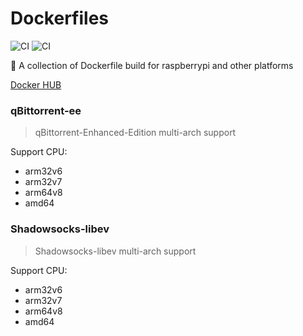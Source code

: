 # Dockerfiles
![CI](https://github.com/LASER-Yi/Dockerfiles/workflows/CI/badge.svg)
![CI](https://github.com/LASER-Yi/Dockerfiles/workflows/qBittorrent/badge.svg)

🐳 A collection of Dockerfile build for raspberrypi and other platforms

[Docker HUB](https://hub.docker.com/u/ly0007)

### qBittorrent-ee
> qBittorrent-Enhanced-Edition multi-arch support

Support CPU:
* arm32v6
* arm32v7
* arm64v8
* amd64

### Shadowsocks-libev
> Shadowsocks-libev multi-arch support

Support CPU:
* arm32v6
* arm32v7
* arm64v8
* amd64